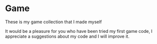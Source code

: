 # Game
These is my game collection that I made myself


It would be a pleasure for you who have been tried my first game code, I appreciate a suggestions about my code and I will improve it. 
